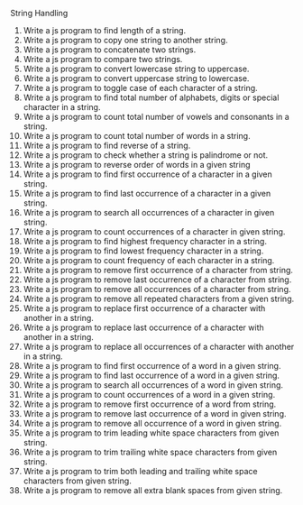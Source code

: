 String Handling
1. Write a js program to find length of a string.
2. Write a js program to copy one string to another string.
3. Write a js program to concatenate two strings.
4. Write a js program to compare two strings.
5. Write a js program to convert lowercase string to uppercase.
6. Write a js program to convert uppercase string to lowercase.
7. Write a js program to toggle case of each character of a string.
8. Write a js program to find total number of alphabets, digits or special character in a string.
9. Write a js program to count total number of vowels and consonants in a string.
10. Write a js program to count total number of words in a string.
11. Write a js program to find reverse of a string.
12. Write a js program to check whether a string is palindrome or not.
13. Write a js program to reverse order of words in a given string
14. Write a js program to find first occurrence of a character in a given string.
15. Write a js program to find last occurrence of a character in a given string.
16. Write a js program to search all occurrences of a character in given string.
17. Write a js program to count occurrences of a character in given string.
18. Write a js program to find highest frequency character in a string.
19. Write a js program to find lowest frequency character in a string.
20. Write a js program to count frequency of each character in a string.
21. Write a js program to remove first occurrence of a character from string.
22. Write a js program to remove last occurrence of a character from string.
23. Write a js program to remove all occurrences of a character from string.
24. Write a js program to remove all repeated characters from a given string.
25. Write a js program to replace first occurrence of a character with another in a string.
26. Write a js program to replace last occurrence of a character with another in a string.
27. Write a js program to replace all occurrences of a character with another in a string.
28. Write a js program to find first occurrence of a word in a given string.
29. Write a js program to find last occurrence of a word in a given string.
30. Write a js program to search all occurrences of a word in given string.
31. Write a js program to count occurrences of a word in a given string.
32. Write a js program to remove first occurrence of a word from string.
33. Write a js program to remove last occurrence of a word in given string.
34. Write a js program to remove all occurrence of a word in given string.
35. Write a js program to trim leading white space characters from given string.
36. Write a js program to trim trailing white space characters from given string.
37. Write a js program to trim both leading and trailing white space characters from given string.
38. Write a js program to remove all extra blank spaces from given string.